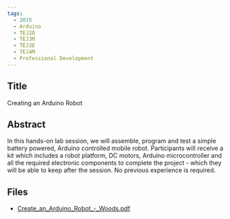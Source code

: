 ```yaml
---
tags:
  - 2015
  - Arduino
  - TEJ2O
  - TEJ3M
  - TEJ3E
  - TEJ4M
  - Professional Development
---
```

    
## Title

Creating an Arduino Robot

## Abstract

In this hands-on lab session, we will assemble, program and test a simple battery powered, Arduino controlled mobile robot. Participants will receive a kit which includes a robot platform, DC motors, Arduino microcontroller and all the required electronic components to complete the project - which they will be able to keep after the session. No previous experience is required.

## Files

- [Create_an_Arduino_Robot_-_Woods.pdf](resources/2015/Deane_Woods/Create_an_Arduino_Robot_-_Woods.pdf)
